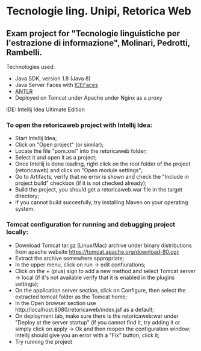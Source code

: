 # Tecnologie ling. Unipi, Retorica Web
## Exam project for "Tecnologie linguistiche per l'estrazione di informazione", Molinari, Pedrotti, Rambelli.

Technologies used:
* Java SDK, version 1.8 (Java 8)
* Java Server Faces with [ICEFaces](http://www.icesoft.org/java/home.jsf)
* [ANTLR](http://www.antlr.org/) 
* Deployed on Tomcat under Apache under Nginx as a proxy

IDE:
Intellij Idea Ultimate Edition


### To open the retoricaweb project with Intellij Idea:
* Start Intellij Idea;
* Click on "Open project" (or similar);
* Locate the file "pom.xml" into the retoricaweb folder;
* Select it and open it as a project;
* Once Intellij is done loading, right click on the root folder of the project (retoricaweb) and click on "Open module settings";
* Go to Artifacts, verify that no error is shown and check the "Include in project build" checkbox (if it is not checked already);
* Build the project, you should get a retoricaweb.war file in the target directory;
* If you cannot build succesfully, try installing Maven on your operating system.

### Tomcat configuration for running and debugging project locally:
* Download Tomcat tar.gz (Linux/Mac) archive under binary distributions from apache website https://tomcat.apache.org/download-80.cgi;
* Extract the archive somewhere appropriate;
* In the upper menu, click on run -> edit confiurations;
* Click on the + (plus) sign to add a new method and select Tomcat server -> local (if it's not available verify that it is enabled in the plugins settings);
* On the application server section, click on Configure, then select the extracted tomcat folder as the Tomcat home;
* In the Open browser section use http://localhost:8080/retoricaweb/index.jsf as a default;
* On deployment tab, make sure there is the retoricaweb:war under "Deploy at the server startup" (if you cannot find it, try adding it or simply click on apply -> Ok and then reopen the configuration window; Intellij should give you an error with a "Fix" button, click it;
* Try running the project


